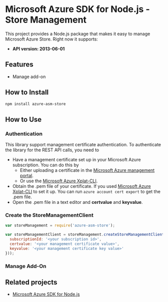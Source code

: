 # Microsoft Azure SDK for Node.js - Store Management

This project provides a Node.js package that makes it easy to manage Microsoft Azure Store. Right now it supports:
- **API version: 2013-06-01**

## Features

- Manage add-on

## How to Install

```bash
npm install azure-asm-store
```

## How to Use

### Authentication

This library support management certificate authentication. To authenticate the library for the REST API calls, you need to
* Have a management certificate set up in your Microsoft Azure subscription. You can do this by
  * Either uploading a certificate in the [Microsoft Azure management portal](https://manage.windowsazure.com).
  * Or use the [Microsoft Azure Xplat-CLI](https://github.com/Azure/azure-xplat-cli).
* Obtain the .pem file of your certificate. If you used [Microsoft Azure Xplat-CLI](https://github.com/Azure/azure-xplat-cli) to set it up. You can run ``azure account cert export`` to get the .pem file.
* Open the .pem file in a text editor and **certvalue** and **keyvalue**.

### Create the StoreManagementClient

```javascript
var storeManagement = require('azure-asm-store');

var storeManagementClient = storeManagement.createStoreManagementClient(storeManagement.createCertificateCloudCredentials({
  subscriptionId: '<your subscription id>',
  certvalue: '<your management certificate value>',
  keyvalue: '<your management certificate key value>'
}));
```

### Manage Add-On

## Related projects

- [Microsoft Azure SDK for Node.js](https://github.com/WindowsAzure/azure-sdk-for-node)
